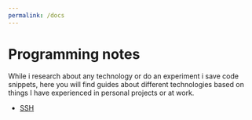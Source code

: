 ```yaml
---
permalink: /docs
---
```


# Programming notes
While i research about any technology or do an experiment i save code snippets, here you will find guides about different technologies based on things I have experienced in personal projects or at work.
* [SSH](/docs/ssh)


